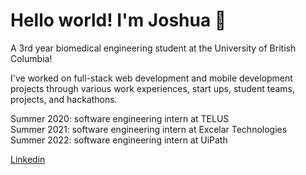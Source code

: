 # Hello world! I'm Joshua 👋

A 3rd year biomedical engineering student at the University of British Columbia!<br />

I've worked on full-stack web development and mobile development projects through various work experiences, start ups, student teams, projects, and hackathons. 

Summer 2020: software engineering intern at TELUS<br />
Summer 2021: software engineering intern at Excelar Technologies<br />
Summer 2022: software engineering intern at UiPath <br />

[Linkedin](https://linkedin.com/in/joshparksj)
